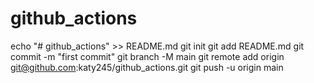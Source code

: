 # github_actions
echo "# github_actions" >> README.md
git init
git add README.md
git commit -m "first commit"
git branch -M main
git remote add origin git@github.com:katy245/github_actions.git
git push -u origin main
